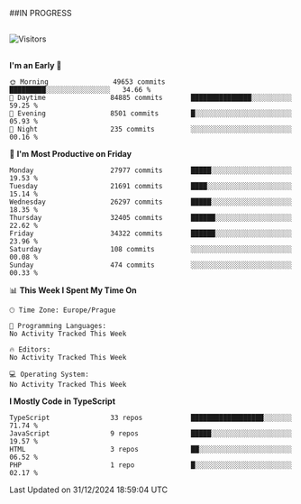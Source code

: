 ##IN PROGRESS
##
![Visitors](https://komarev.com/ghpvc/?username=petrbui&style=for-the-badge&label=Visitors+👀)



##
<!--
[![My GitHub stats](https://github-readme-stats.vercel.app/api?username=petrbui&theme=github_dark)](https://github.com/anuraghazra/github-readme-stats)

[![My wakatime stats](https://github-readme-stats.vercel.app/api/wakatime?username=petrbui&theme=github_dark)](https://github.com/anuraghazra/github-readme-stats)
-->
<!--START_SECTION:waka-->
**I'm an Early 🐤** 

```text
🌞 Morning                49653 commits       █████████░░░░░░░░░░░░░░░░   34.66 % 
🌆 Daytime                84885 commits       ███████████████░░░░░░░░░░   59.25 % 
🌃 Evening                8501 commits        █░░░░░░░░░░░░░░░░░░░░░░░░   05.93 % 
🌙 Night                  235 commits         ░░░░░░░░░░░░░░░░░░░░░░░░░   00.16 % 
```
📅 **I'm Most Productive on Friday** 

```text
Monday                   27977 commits       █████░░░░░░░░░░░░░░░░░░░░   19.53 % 
Tuesday                  21691 commits       ████░░░░░░░░░░░░░░░░░░░░░   15.14 % 
Wednesday                26297 commits       █████░░░░░░░░░░░░░░░░░░░░   18.35 % 
Thursday                 32405 commits       ██████░░░░░░░░░░░░░░░░░░░   22.62 % 
Friday                   34322 commits       ██████░░░░░░░░░░░░░░░░░░░   23.96 % 
Saturday                 108 commits         ░░░░░░░░░░░░░░░░░░░░░░░░░   00.08 % 
Sunday                   474 commits         ░░░░░░░░░░░░░░░░░░░░░░░░░   00.33 % 
```


📊 **This Week I Spent My Time On** 

```text
🕑︎ Time Zone: Europe/Prague

💬 Programming Languages: 
No Activity Tracked This Week

🔥 Editors: 
No Activity Tracked This Week

💻 Operating System: 
No Activity Tracked This Week
```

**I Mostly Code in TypeScript** 

```text
TypeScript               33 repos            ██████████████████░░░░░░░   71.74 % 
JavaScript               9 repos             █████░░░░░░░░░░░░░░░░░░░░   19.57 % 
HTML                     3 repos             ██░░░░░░░░░░░░░░░░░░░░░░░   06.52 % 
PHP                      1 repo              █░░░░░░░░░░░░░░░░░░░░░░░░   02.17 % 
```




 Last Updated on 31/12/2024 18:59:04 UTC
<!--END_SECTION:waka-->
